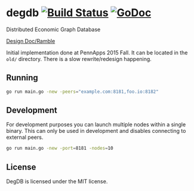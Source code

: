 # degdb [![Build Status](https://travis-ci.org/degdb/degdb.svg?branch=master)](https://travis-ci.org/DegDB/degdb) [![GoDoc](https://godoc.org/github.com/degdb/degdb?status.svg)](https://godoc.org/github.com/DegDB/degdb)

Distributed Economic Graph Database

[Design Doc/Ramble](https://docs.google.com/document/d/1Z1zUMOGzsBLOU1JoeY-CLFI9eSMajrnQraBvSybjP8I/edit)

Initial implementation done at PennApps 2015 Fall. It can be located in the `old/` directory. There is a slow rewrite/redesign happening.

## Running
```bash
go run main.go -new -peers="example.com:8181,foo.io:8182"
```

## Development
For development purposes you can launch multiple nodes within a single binary. This can only be used in development and disables connecting to external peers.
```bash
go run main.go -new -port=8181 -nodes=10
```

## License

DegDB is licensed under the MIT license.
